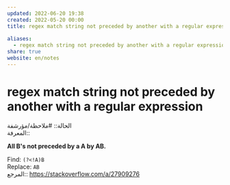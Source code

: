 ```yaml
---  
updated: 2022-06-20 19:38  
created: 2022-05-20 00:00  
title: regex match string not preceded by another with a regular expression  
  
aliases:  
  - regex match string not preceded by another with a regular expression  
share: true  
website: en/notes  
---  
```

  
# regex match string not preceded by another with a regular expression  
  
الحالة:: #ملاحظة/مؤرشفة  
المعرفة:: [](Regex)  
  
**All B's not preceded by a A by AB.**  
  
Find: `(?<!A)B`  
Replace: `AB`  
المرجع:: <https://stackoverflow.com/a/27909276>  
